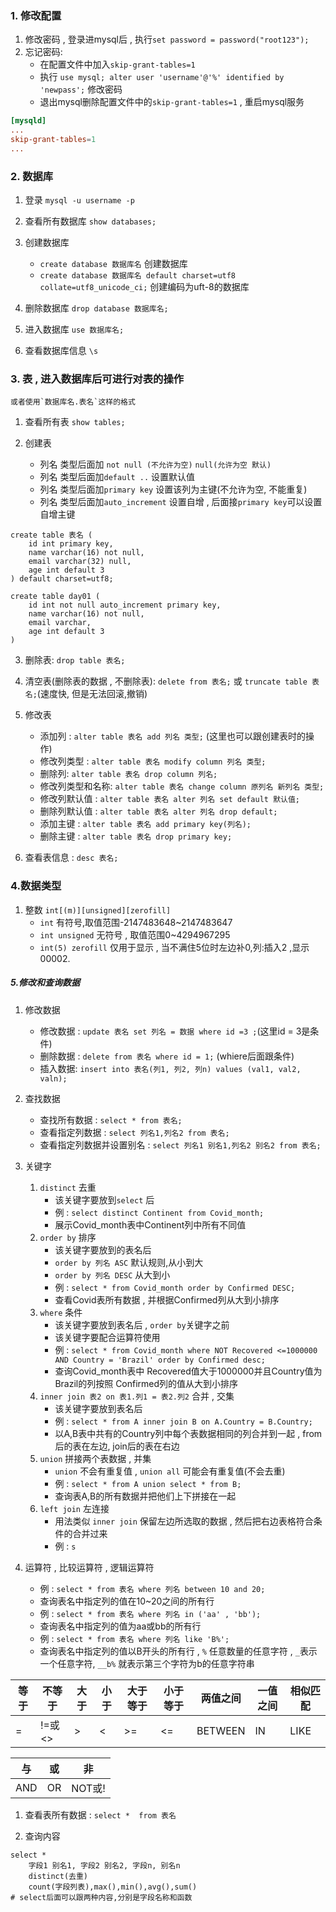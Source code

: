 ### 1. 修改配置
1. 修改密码 , 登录进mysql后 , 执行`set password = password("root123");`
2. 忘记密码:
	- 在配置文件中加入`skip-grant-tables=1`
	- 执行 `use mysql; alter user 'username'@'%' identified by 'newpass';` 修改密码
	- 退出mysql删除配置文件中的`skip-grant-tables=1` , 重启mysql服务
```my.cnf
[mysqld]
...
skip-grant-tables=1
...
```

### 2. 数据库
1. 登录 `mysql -u username -p`

2. 查看所有数据库 `show databases;`

3. 创建数据库
	- `create database 数据库名`  创建数据库
	- `create database 数据库名 default charset=utf8 collate=utf8_unicode_ci;` 创建编码为uft-8的数据库

4. 删除数据库 `drop database 数据库名;`

5. 进入数据库 `use 数据库名;`

6. 查看数据库信息 `\s` 
### 3. 表 , 进入数据库后可进行对表的操作
	或者使用`数据库名.表名`这样的格式
1. 查看所有表 `show tables;`

2. 创建表
	- 列名 类型后面加 `not null (不允许为空)`  `null(允许为空 默认)`
	- 列名 类型后面加`default ..` 设置默认值
	- 列名 类型后面加`primary key` 设置该列为主键(不允许为空, 不能重复)
	- 列名 类型后面加`auto_increment` 设置自增 , 后面接`primary key`可以设置自增主键
```mysql
create table 表名 (
	id int primary key,         
	name varchar(16) not null, 
	email varchar(32) null,
	age int default 3
) default charset=utf8;
```

```mysql
create table day01 (
	id int not null auto_increment primary key,
	name varchar(16) not null,
	email varchar,
	age int default 3
)
```

3. 删除表:  `drop table 表名;` 

4. 清空表(删除表的数据 , 不删除表): `delete from 表名;` 或 `truncate table 表名;`(速度快, 但是无法回滚,撤销)

5. 修改表
	- 添加列  : `alter table 表名 add 列名 类型;` (这里也可以跟创建表时的操作)
	- 修改列类型 : `alter table 表名 modify column 列名 类型;`
	- 删除列: `alter table 表名 drop column 列名;`
	- 修改列类型和名称: `alter table 表名 change column 原列名 新列名 类型;`
	- 修改列默认值 : `alter table 表名 alter 列名 set default 默认值;`
	- 删除列默认值 : `alter table 表名 alter 列名 drop default;`
	- 添加主键 : `alter table 表名 add primary key(列名);`
	- 删除主键 : `alter table 表名 drop primary key;`
	

6. 查看表信息 : `desc 表名;`



### 4.数据类型
1. 整数 `int[(m)][unsigned][zerofill]`
	- `int` 有符号,取值范围-2147483648~2147483647
	- `int unsigned` 无符号 , 取值范围0~4294967295
	- `int(5) zerofill` 仅用于显示 , 当不满住5位时左边补0,列:插入2 ,显示00002.


##### 5.修改和查询数据
1. 修改数据
	- 修改数据 : `update 表名 set 列名 = 数据 where id =3 ;`(这里id = 3是条件) 
	- 删除数据 : `delete from 表名 where id = 1;` (whiere后面跟条件)
	- 插入数据: `insert into 表名(列1, 列2, 列n) values (val1, val2, valn);`

2. 查找数据
	- 查找所有数据 : `select * from 表名;`
	- 查看指定列数据 : `select 列名1,列名2 from 表名;`
	- 查看指定列数据并设置别名 : `select 列名1 别名1,列名2 别名2 from 表名;`

3. 关键字
	1. `distinct` 去重
		- 该关键字要放到`select` 后
		- 例 : `select distinct Continent from Covid_month;`
		- 展示Covid_month表中Continent列中所有不同值
	2. `order by` 排序
		- 该关键字要放到的表名后
		- `order by 列名 ASC`  默认规则,从小到大
		- `order by 列名 DESC` 从大到小
		- 例 : `select * from Covid_month order by Confirmed DESC;`
		- 查看Covid表所有数据 , 并根据Confirmed列从大到小排序
	3. `where` 条件
		- 该关键字要放到表名后 , `order by`关键字之前
		- 该关键字要配合运算符使用
		- 例 : `select * from Covid_month where NOT Recovered <=1000000 AND Country = 'Brazil' order by Confirmed desc;`
		- 查询Covid_month表中 Recovered值大于1000000并且Country值为Brazil的列按照 Confirmed列的值从大到小排序
	4. `inner join 表2 on 表1.列1 = 表2.列2` 合并 , 交集
		- 该关键字要放到表名后
		- 例 : `select * from A inner join B on A.Country = B.Country;`
		- 以A,B表中共有的Country列中每个表数据相同的列合并到一起 , from后的表在左边, join后的表在右边
	5. `union` 拼接两个表数据 , 并集
		- `union` 不会有重复值 , `union all` 可能会有重复值(不会去重)
		- 例 : `select * from A union select * from B;`
		- 查询表A,B的所有数据并把他们上下拼接在一起
	6. `left join` 左连接
		- 用法类似 `inner join` 保留左边所选取的数据 , 然后把右边表格符合条件的合并过来 
		- 例 : `s`

4. 运算符 , 比较运算符 , 逻辑运算符
	- 例 : `select * from 表名 where 列名 between 10 and 20;`
	- 查询表名中指定列的值在10~20之间的所有行
	- 例 : `select * from 表名 where 列名 in ('aa' , 'bb');`
	- 查询表名中指定列的值为aa或bb的所有行
	- 例 : `select * from 表名 where 列名 like 'B%';`
	- 查询表名中指定列的值以B开头的所有行 , `%` 任意数量的任意字符 , `_`表示一个任意字符, `__b%` 就表示第三个字符为b的任意字符串
	
| 等于 | 不等于 | 大于 | 小于 | 大于等于 | 小于等于 | 两值之间 | 一值之间 | 相似匹配 |
| --- | --- | --- | --- | --- | --- | --- | --- | --- |
|=| !=或 <> | > | < | >= | <= | BETWEEN | IN | LIKE |

| 与 | 或 | 非 |
| -- | -- | -- |
| AND | OR | NOT或! |

1. 查看表所有数据 : `select *  from 表名`


2. 查询内容
```mysql
select *
	字段1 别名1, 字段2 别名2, 字段n, 别名n
	distinct(去重)
	count(字段列表),max(),min(),avg(),sum()
# select后面可以跟两种内容,分别是字段名称和函数
```